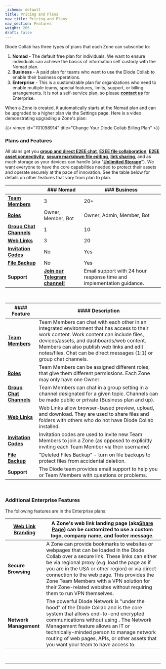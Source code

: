 ```yaml
---
_schema: default
title: Pricing and Plans
nav_title: Pricing and Plans
nav_section: Features
weight: 206
draft: false
---
```

Diode Collab has three types of plans that each Zone can subscribe to:

1. **Nomad** - The default free plan for individuals. We want to ensure individuals can achieve the basics of information self custody with the Nomad plan.
2. **Business** - A paid plan for teams who want to use the Diode Collab to enable their business operations.
3. **Enterprise** - This is a customizable plan for organizations who need to enable multiple teams, special features, limits, support, or billing arrangements. It is not a self-service plan, so please <a href="https://contactdiode.paperform.co/" target="_blank" rel="noopener"><strong>contact us</strong></a> for Enterprise.

When a Zone is created, it automatically starts at the Nomad plan and can be upgraded to a higher plan via the Settings page. Here is a video demonstrating upgrading a Zone's plan:

{{< vimeo id="701098914" title="Change Your Diode Collab Billing Plan" >}}

### **Plans and Features**

All plans get you <a href="https://app.docs.diode.io/docs/features/chat-with-other-team-members/" target="_blank" rel="noopener"><strong>group and direct E2EE chat</strong></a>, <a href="https://app.docs.diode.io/docs/using/add-a-team-member-or-additional-device/" target="_blank" rel="noopener"><strong>E2EE file collaboration</strong></a>, <a href="https://cli.docs.diode.io/docs/using/remote-ssh/" target="_blank" rel="noopener"><strong>E2EE asset connectivity</strong></a>, <a href="https://app.docs.diode.io/docs/using/file-editors/" target="_blank" rel="noopener"><strong>secure markdown file editing</strong></a>, <a href="https://app.docs.diode.io/docs/using/share-a-file-or-folder-via-web-browser/" target="_blank" rel="noopener"><strong>link sharing</strong></a>, and as much storage as your devices can handle (aka "<a href="https://app.docs.diode.io/docs/features/is-diode-drive-unlimited-storage/" target="_blank" rel="noopener"><strong>Unlimited Storage</strong></a>"). We want everyone to have the core capabilities needed to protect their assets and operate securely at the pace of innovation. See the table below for details on other features that vary from plan to plan.

| &nbsp; | \### **Nomad** | \### **Business** |
| --- | --- | --- |
| <a href="https://app.docs.diode.io/docs/using/add-a-team-member-or-additional-device/" target="_blank" rel="noopener"><strong>Team Members</strong></a> | 3 | 20+ |
| [**Roles**](https://app.docs.diode.io/docs/using/manage-team-member-roles/) | Owner, Member, Bot | Owner, Admin, Member, Bot |
| <a href="https://app.docs.diode.io/docs/using/create-a-group-chat/" target="_blank" rel="noopener"><strong>Group Chat Channels</strong></a> | 1 | 10 |
| <a href="https://app.docs.diode.io/docs/using/share-a-file-or-folder-via-web-browser/" target="_blank" rel="noopener"><strong>Web Links</strong></a> | 3 | 20 |
| <a href="https://app.docs.diode.io/docs/using/invite-codes/" target="_blank" rel="noopener"><strong>Invitation Codes</strong></a> | No | Yes |
| <a href="https://app.docs.diode.io/docs/using/backup-your-confidential-files/" target="_blank" rel="noopener"><strong>File Backup</strong></a> | No | Yes |
| **Support** | <a href="https://t.me/diode_chain" target="_blank" rel="noopener"><strong>Join our Telegram channel!</strong></a> | Email support with 24 hour response time and implementation guidance. |

&nbsp;

| \#### **Feature** | \#### **Description** |
| --- | --- |
| <a href="https://app.docs.diode.io/docs/using/add-a-team-member-or-additional-device/" target="_blank" rel="noopener"><strong>Team Members</strong></a> | Team Members can chat with each other in an integrated environment that has access to their work content. Work content can include files, devices/assets, and dashboards/web content. Members can also publish web links and edit notes/files. Chat can be direct messages (1:1) or group chat channels. |
| [**Roles**](https://app.docs.diode.io/docs/using/manage-team-member-roles/) | Team Members can be assigned different roles, that give them different permissions. Each Zone may only have one Owner. |
| <a href="https://app.docs.diode.io/docs/using/create-a-group-chat/" target="_blank" rel="noopener"><strong>Group Chat Channels</strong></a> | Team Members can chat in a group setting in a channel designated for a given topic. Channels can be made public or private (Business plan and up). |
| <a href="https://app.docs.diode.io/docs/using/share-a-file-or-folder-via-web-browser/" target="_blank" rel="noopener"><strong>Web Links</strong></a> | Web Links allow browser-based preview, upload, and download. They are used to share files and folders with others who do not have Diode Collab installed. |
| <a href="https://app.docs.diode.io/docs/using/invite-codes/" target="_blank" rel="noopener"><strong>Invitation Codes</strong></a> | Invitation codes are used to invite new Team Members to join a Zone (as opposed to explicitly inviting each Team Member via their username) |
| <a href="https://app.docs.diode.io/docs/using/backup-your-confidential-files/" target="_blank" rel="noopener"><strong>File Backup</strong></a> | "Deleted Files Backup" - turn on file backups to protect files from accidental deletion. |
| **Support** | The Diode team provides email support to help you or Team Members with questions or problems. |

&nbsp;

### **Additional Enterprise Features**

The following features are in the Enterprise plans:

| <a href="https://app.docs.diode.io/docs/using/how-to-customize-share-page-information/" target="_blank" rel="noopener"><strong>Web Link Branding</strong></a> | **A Zone's web link landing page (aka**<a href="https://app.docs.diode.io/docs/using/how-to-customize-share-page-information/" target="_blank" rel="noopener"><strong>Share Page</strong></a>**) can be customized to use a custom logo, company name, and footer message.** |
| --- | --- |
| **Secure Browsing** | A Zone can provide bookmarks to websites or webpages that can be loaded in the Diode Collab over a secure link. These links can either be via regional proxy (e.g. load the page as if you are in the USA or other region) or via direct connection to the web page. This provides the Zone Team Members with a VPN solution for their Zone-related websites without requiring them to run VPN themselves. |
| **Network Management** | The powerful DIode Network is "under the hood" of the DIode Collab and is the core system that allows end-to-end encrypted communications without using . The Network Management feature allows an IT or technically-minded person to manage network routing of web pages, APIs, or other assets that you want your team to have access to. |

&nbsp;

---

&nbsp;
